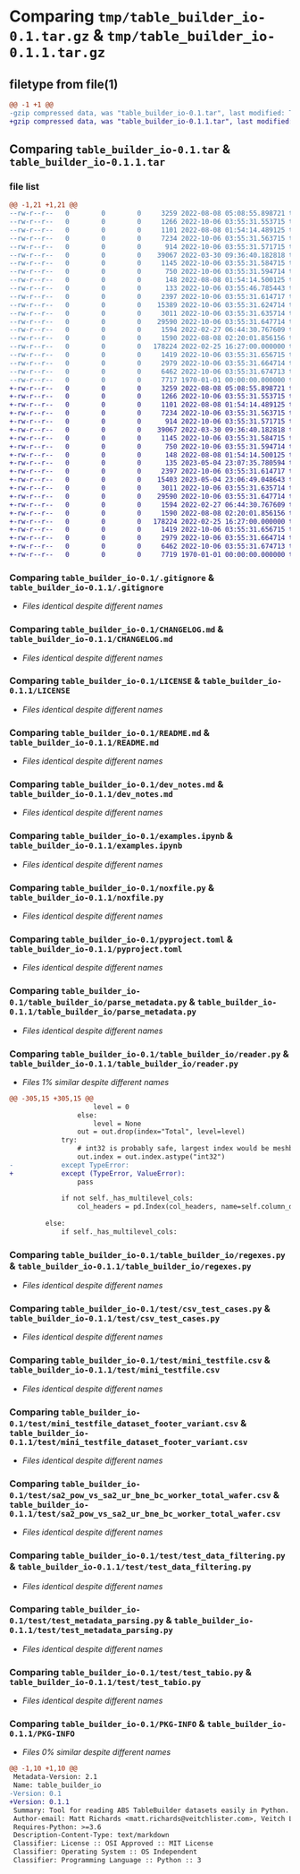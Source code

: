 # Comparing `tmp/table_builder_io-0.1.tar.gz` & `tmp/table_builder_io-0.1.1.tar.gz`

## filetype from file(1)

```diff
@@ -1 +1 @@
-gzip compressed data, was "table_builder_io-0.1.tar", last modified: Thu Oct  6 03:56:27 2022, max compression
+gzip compressed data, was "table_builder_io-0.1.1.tar", last modified: Thu May  4 23:08:57 2023, max compression
```

## Comparing `table_builder_io-0.1.tar` & `table_builder_io-0.1.1.tar`

### file list

```diff
@@ -1,21 +1,21 @@
--rw-r--r--   0        0        0     3259 2022-08-08 05:08:55.898721 table_builder_io-0.1/.gitignore
--rw-r--r--   0        0        0     1266 2022-10-06 03:55:31.553715 table_builder_io-0.1/CHANGELOG.md
--rw-r--r--   0        0        0     1101 2022-08-08 01:54:14.489125 table_builder_io-0.1/LICENSE
--rw-r--r--   0        0        0     7234 2022-10-06 03:55:31.563715 table_builder_io-0.1/README.md
--rw-r--r--   0        0        0      914 2022-10-06 03:55:31.571715 table_builder_io-0.1/dev_notes.md
--rw-r--r--   0        0        0    39067 2022-03-30 09:36:40.182818 table_builder_io-0.1/examples.ipynb
--rw-r--r--   0        0        0     1145 2022-10-06 03:55:31.584715 table_builder_io-0.1/noxfile.py
--rw-r--r--   0        0        0      750 2022-10-06 03:55:31.594714 table_builder_io-0.1/pyproject.toml
--rw-r--r--   0        0        0      148 2022-08-08 01:54:14.500125 table_builder_io-0.1/setup.py
--rw-r--r--   0        0        0      133 2022-10-06 03:55:46.785443 table_builder_io-0.1/table_builder_io/__init__.py
--rw-r--r--   0        0        0     2397 2022-10-06 03:55:31.614717 table_builder_io-0.1/table_builder_io/parse_metadata.py
--rw-r--r--   0        0        0    15389 2022-10-06 03:55:31.624714 table_builder_io-0.1/table_builder_io/reader.py
--rw-r--r--   0        0        0     3011 2022-10-06 03:55:31.635714 table_builder_io-0.1/table_builder_io/regexes.py
--rw-r--r--   0        0        0    29590 2022-10-06 03:55:31.647714 table_builder_io-0.1/test/csv_test_cases.py
--rw-r--r--   0        0        0     1594 2022-02-27 06:44:30.767609 table_builder_io-0.1/test/mini_testfile.csv
--rw-r--r--   0        0        0     1590 2022-08-08 02:20:01.856156 table_builder_io-0.1/test/mini_testfile_dataset_footer_variant.csv
--rw-r--r--   0        0        0   178224 2022-02-25 16:27:00.000000 table_builder_io-0.1/test/sa2_pow_vs_sa2_ur_bne_bc_worker_total_wafer.csv
--rw-r--r--   0        0        0     1419 2022-10-06 03:55:31.656715 table_builder_io-0.1/test/test_data_filtering.py
--rw-r--r--   0        0        0     2979 2022-10-06 03:55:31.664714 table_builder_io-0.1/test/test_metadata_parsing.py
--rw-r--r--   0        0        0     6462 2022-10-06 03:55:31.674713 table_builder_io-0.1/test/test_tabio.py
--rw-r--r--   0        0        0     7717 1970-01-01 00:00:00.000000 table_builder_io-0.1/PKG-INFO
+-rw-r--r--   0        0        0     3259 2022-08-08 05:08:55.898721 table_builder_io-0.1.1/.gitignore
+-rw-r--r--   0        0        0     1266 2022-10-06 03:55:31.553715 table_builder_io-0.1.1/CHANGELOG.md
+-rw-r--r--   0        0        0     1101 2022-08-08 01:54:14.489125 table_builder_io-0.1.1/LICENSE
+-rw-r--r--   0        0        0     7234 2022-10-06 03:55:31.563715 table_builder_io-0.1.1/README.md
+-rw-r--r--   0        0        0      914 2022-10-06 03:55:31.571715 table_builder_io-0.1.1/dev_notes.md
+-rw-r--r--   0        0        0    39067 2022-03-30 09:36:40.182818 table_builder_io-0.1.1/examples.ipynb
+-rw-r--r--   0        0        0     1145 2022-10-06 03:55:31.584715 table_builder_io-0.1.1/noxfile.py
+-rw-r--r--   0        0        0      750 2022-10-06 03:55:31.594714 table_builder_io-0.1.1/pyproject.toml
+-rw-r--r--   0        0        0      148 2022-08-08 01:54:14.500125 table_builder_io-0.1.1/setup.py
+-rw-r--r--   0        0        0      135 2023-05-04 23:07:35.780594 table_builder_io-0.1.1/table_builder_io/__init__.py
+-rw-r--r--   0        0        0     2397 2022-10-06 03:55:31.614717 table_builder_io-0.1.1/table_builder_io/parse_metadata.py
+-rw-r--r--   0        0        0    15403 2023-05-04 23:06:49.048643 table_builder_io-0.1.1/table_builder_io/reader.py
+-rw-r--r--   0        0        0     3011 2022-10-06 03:55:31.635714 table_builder_io-0.1.1/table_builder_io/regexes.py
+-rw-r--r--   0        0        0    29590 2022-10-06 03:55:31.647714 table_builder_io-0.1.1/test/csv_test_cases.py
+-rw-r--r--   0        0        0     1594 2022-02-27 06:44:30.767609 table_builder_io-0.1.1/test/mini_testfile.csv
+-rw-r--r--   0        0        0     1590 2022-08-08 02:20:01.856156 table_builder_io-0.1.1/test/mini_testfile_dataset_footer_variant.csv
+-rw-r--r--   0        0        0   178224 2022-02-25 16:27:00.000000 table_builder_io-0.1.1/test/sa2_pow_vs_sa2_ur_bne_bc_worker_total_wafer.csv
+-rw-r--r--   0        0        0     1419 2022-10-06 03:55:31.656715 table_builder_io-0.1.1/test/test_data_filtering.py
+-rw-r--r--   0        0        0     2979 2022-10-06 03:55:31.664714 table_builder_io-0.1.1/test/test_metadata_parsing.py
+-rw-r--r--   0        0        0     6462 2022-10-06 03:55:31.674713 table_builder_io-0.1.1/test/test_tabio.py
+-rw-r--r--   0        0        0     7719 1970-01-01 00:00:00.000000 table_builder_io-0.1.1/PKG-INFO
```

### Comparing `table_builder_io-0.1/.gitignore` & `table_builder_io-0.1.1/.gitignore`

 * *Files identical despite different names*

### Comparing `table_builder_io-0.1/CHANGELOG.md` & `table_builder_io-0.1.1/CHANGELOG.md`

 * *Files identical despite different names*

### Comparing `table_builder_io-0.1/LICENSE` & `table_builder_io-0.1.1/LICENSE`

 * *Files identical despite different names*

### Comparing `table_builder_io-0.1/README.md` & `table_builder_io-0.1.1/README.md`

 * *Files identical despite different names*

### Comparing `table_builder_io-0.1/dev_notes.md` & `table_builder_io-0.1.1/dev_notes.md`

 * *Files identical despite different names*

### Comparing `table_builder_io-0.1/examples.ipynb` & `table_builder_io-0.1.1/examples.ipynb`

 * *Files identical despite different names*

### Comparing `table_builder_io-0.1/noxfile.py` & `table_builder_io-0.1.1/noxfile.py`

 * *Files identical despite different names*

### Comparing `table_builder_io-0.1/pyproject.toml` & `table_builder_io-0.1.1/pyproject.toml`

 * *Files identical despite different names*

### Comparing `table_builder_io-0.1/table_builder_io/parse_metadata.py` & `table_builder_io-0.1.1/table_builder_io/parse_metadata.py`

 * *Files identical despite different names*

### Comparing `table_builder_io-0.1/table_builder_io/reader.py` & `table_builder_io-0.1.1/table_builder_io/reader.py`

 * *Files 1% similar despite different names*

```diff
@@ -305,15 +305,15 @@
                     level = 0
                 else:
                     level = None
                 out = out.drop(index="Total", level=level)
             try:
                 # int32 is probably safe, largest index would be meshblock ids?
                 out.index = out.index.astype("int32")
-            except TypeError:
+            except (TypeError, ValueError):
                 pass
 
             if not self._has_multilevel_cols:
                 col_headers = pd.Index(col_headers, name=self.column_dimensions[0])
 
         else:
             if self._has_multilevel_cols:
```

### Comparing `table_builder_io-0.1/table_builder_io/regexes.py` & `table_builder_io-0.1.1/table_builder_io/regexes.py`

 * *Files identical despite different names*

### Comparing `table_builder_io-0.1/test/csv_test_cases.py` & `table_builder_io-0.1.1/test/csv_test_cases.py`

 * *Files identical despite different names*

### Comparing `table_builder_io-0.1/test/mini_testfile.csv` & `table_builder_io-0.1.1/test/mini_testfile.csv`

 * *Files identical despite different names*

### Comparing `table_builder_io-0.1/test/mini_testfile_dataset_footer_variant.csv` & `table_builder_io-0.1.1/test/mini_testfile_dataset_footer_variant.csv`

 * *Files identical despite different names*

### Comparing `table_builder_io-0.1/test/sa2_pow_vs_sa2_ur_bne_bc_worker_total_wafer.csv` & `table_builder_io-0.1.1/test/sa2_pow_vs_sa2_ur_bne_bc_worker_total_wafer.csv`

 * *Files identical despite different names*

### Comparing `table_builder_io-0.1/test/test_data_filtering.py` & `table_builder_io-0.1.1/test/test_data_filtering.py`

 * *Files identical despite different names*

### Comparing `table_builder_io-0.1/test/test_metadata_parsing.py` & `table_builder_io-0.1.1/test/test_metadata_parsing.py`

 * *Files identical despite different names*

### Comparing `table_builder_io-0.1/test/test_tabio.py` & `table_builder_io-0.1.1/test/test_tabio.py`

 * *Files identical despite different names*

### Comparing `table_builder_io-0.1/PKG-INFO` & `table_builder_io-0.1.1/PKG-INFO`

 * *Files 0% similar despite different names*

```diff
@@ -1,10 +1,10 @@
 Metadata-Version: 2.1
 Name: table_builder_io
-Version: 0.1
+Version: 0.1.1
 Summary: Tool for reading ABS TableBuilder datasets easily in Python.
 Author-email: Matt Richards <matt.richards@veitchlister.com>, Veitch Lister Consulting <developers@veitchlister.com>
 Requires-Python: >=3.6
 Description-Content-Type: text/markdown
 Classifier: License :: OSI Approved :: MIT License
 Classifier: Operating System :: OS Independent
 Classifier: Programming Language :: Python :: 3
```

